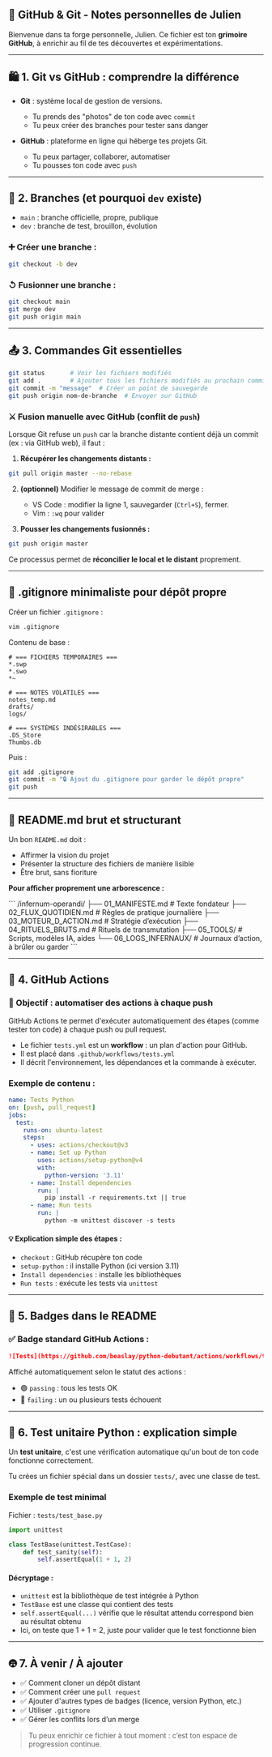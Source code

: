 
## 🧠 GitHub & Git - Notes personnelles de Julien

Bienvenue dans ta forge personnelle, Julien. Ce fichier est ton **grimoire GitHub**, à enrichir au fil de tes découvertes et expérimentations.

---

## 🛍️ 1. Git vs GitHub : comprendre la différence

- **Git** : système local de gestion de versions.
    - Tu prends des "photos" de ton code avec `commit`
    - Tu peux créer des branches pour tester sans danger

- **GitHub** : plateforme en ligne qui héberge tes projets Git.
    - Tu peux partager, collaborer, automatiser
    - Tu pousses ton code avec `push`

---

## 🌱 2. Branches (et pourquoi `dev` existe)

- `main` : branche officielle, propre, publique
- `dev` : branche de test, brouillon, évolution

### ➕ Créer une branche :
```bash
git checkout -b dev
```

### ↺ Fusionner une branche :
```bash
git checkout main
git merge dev
git push origin main
```

---

## 📤 3. Commandes Git essentielles

```bash
git status       # Voir les fichiers modifiés
git add .        # Ajouter tous les fichiers modifiés au prochain commit
git commit -m "message"  # Créer un point de sauvegarde
git push origin nom-de-branche  # Envoyer sur GitHub
```

### ⚔️ Fusion manuelle avec GitHub (conflit de `push`)

Lorsque Git refuse un `push` car la branche distante contient déjà un commit (ex : via GitHub web), il faut :

1. **Récupérer les changements distants :**
```bash
git pull origin master --no-rebase
```

2. **(optionnel)** Modifier le message de commit de merge :
   - VS Code : modifier la ligne 1, sauvegarder (`Ctrl+S`), fermer.
   - Vim : `:wq` pour valider

3. **Pousser les changements fusionnés :**
```bash
git push origin master
```

Ce processus permet de **réconcilier le local et le distant** proprement.

---

## 🧹 .gitignore minimaliste pour dépôt propre

Créer un fichier `.gitignore` :

```bash
vim .gitignore
```

Contenu de base :
```
# === FICHIERS TEMPORAIRES ===
*.swp
*.swo
*~

# === NOTES VOLATILES ===
notes_temp.md
drafts/
logs/

# === SYSTÈMES INDÉSIRABLES ===
.DS_Store
Thumbs.db
```

Puis :
```bash
git add .gitignore
git commit -m "🔒 Ajout du .gitignore pour garder le dépôt propre"
git push
```

---

## 📁 README.md brut et structurant

Un bon `README.md` doit :
- Affirmer la vision du projet
- Présenter la structure des fichiers de manière lisible
- Être brut, sans fioriture

**Pour afficher proprement une arborescence :**

\`\`\`
/infernum-operandi/
├── 01_MANIFESTE.md         # Texte fondateur
├── 02_FLUX_QUOTIDIEN.md    # Règles de pratique journalière
├── 03_MOTEUR_D_ACTION.md   # Stratégie d’exécution
├── 04_RITUELS_BRUTS.md     # Rituels de transmutation
├── 05_TOOLS/               # Scripts, modèles IA, aides
└── 06_LOGS_INFERNAUX/      # Journaux d’action, à brûler ou garder
\`\`\`

---

## 🤖 4. GitHub Actions

### 🔧 Objectif : automatiser des actions à chaque push

GitHub Actions te permet d'exécuter automatiquement des étapes (comme tester ton code) à chaque push ou pull request.

- Le fichier `tests.yml` est un **workflow** : un plan d'action pour GitHub.
- Il est placé dans `.github/workflows/tests.yml`
- Il décrit l'environnement, les dépendances et la commande à exécuter.

### Exemple de contenu :
```yaml
name: Tests Python
on: [push, pull_request]
jobs:
  test:
    runs-on: ubuntu-latest
    steps:
      - uses: actions/checkout@v3
      - name: Set up Python
        uses: actions/setup-python@v4
        with:
          python-version: '3.11'
      - name: Install dependencies
        run: |
          pip install -r requirements.txt || true
      - name: Run tests
        run: |
          python -m unittest discover -s tests
```

#### 💡 Explication simple des étapes :
- `checkout` : GitHub récupère ton code
- `setup-python` : il installe Python (ici version 3.11)
- `Install dependencies` : installe les bibliothèques
- `Run tests` : exécute les tests via `unittest`

---

## 🏅 5. Badges dans le README

### ✅ Badge standard GitHub Actions :
```markdown
![Tests](https://github.com/beaslay/python-debutant/actions/workflows/tests.yml/badge.svg)
```

Affiché automatiquement selon le statut des actions :
- 🟢 `passing` : tous les tests OK
- 🔴 `failing` : un ou plusieurs tests échouent

---

## 🧪 6. Test unitaire Python : explication simple

Un **test unitaire**, c'est une vérification automatique qu'un bout de ton code fonctionne correctement.

Tu crées un fichier spécial dans un dossier `tests/`, avec une classe de test.

### Exemple de test minimal
Fichier : `tests/test_base.py`
```python
import unittest

class TestBase(unittest.TestCase):
    def test_sanity(self):
        self.assertEqual(1 + 1, 2)
```

#### Décryptage :
- `unittest` est la bibliothèque de test intégrée à Python
- `TestBase` est une classe qui contient des tests
- `self.assertEqual(...)` vérifie que le résultat attendu correspond bien au résultat obtenu
- Ici, on teste que 1 + 1 = 2, juste pour valider que le test fonctionne bien

---

## 🤁 7. À venir / À ajouter

- ✅ Comment cloner un dépôt distant
- ✅ Comment créer une `pull request`
- ✅ Ajouter d'autres types de badges (licence, version Python, etc.)
- ✅ Utiliser `.gitignore`
- ✅ Gérer les conflits lors d’un merge

> Tu peux enrichir ce fichier à tout moment : c’est ton espace de progression continue.
